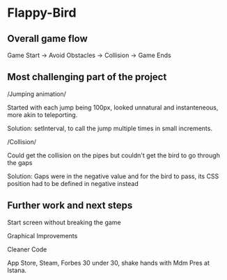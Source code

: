 # Flappy-Bird

## Overall game flow

Game Start -> Avoid Obstacles -> Collision -> Game Ends

## Most challenging part of the project

/Jumping animation/

Started with each jump being 100px, looked unnatural and instanteneous, more akin to teleporting.

Solution: setInterval, to call the jump multiple times in small increments.

/Collision/

Could get the collision on the pipes but couldn't get the bird to go through the gaps

Solution: Gaps were in the negative value and for the bird to pass, its CSS position had to be defined in negative instead

## Further work and next steps

Start screen without breaking the game

Graphical Improvements

Cleaner Code

App Store, Steam, Forbes 30 under 30, shake hands with Mdm Pres at Istana.
